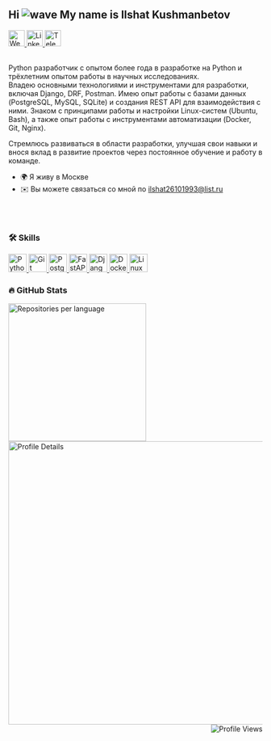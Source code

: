 Hi <img src="https://user-images.githubusercontent.com/18350557/176309783-0785949b-9127-417c-8b55-ab5a4333674e.gif" alt="wave"> My name is Ilshat Kushmanbetov
---

<div>
    <a href="https://ilshat2.github.io/" target="_blank" rel="noreferrer">
        <img src="https://img.icons8.com/ios/452/worldwide-location.png" alt="Website" width="32" height="32">
    </a>
    <a href="https://www.linkedin.com/in/ilshat2/" target="_blank" rel="noreferrer">
        <picture>
            <source media="(prefers-color-scheme: dark)" srcset="https://raw.githubusercontent.com/danielcranney/readme-generator/main/public/icons/socials/linkedin-dark.svg" />
            <source media="(prefers-color-scheme: light)" srcset="https://raw.githubusercontent.com/danielcranney/readme-generator/main/public/icons/socials/linkedin.svg" />
            <img src="https://raw.githubusercontent.com/danielcranney/readme-generator/main/public/icons/socials/linkedin.svg" alt="LinkedIn" width="32" height="32">
        </picture>
    </a>
    <a href="https://t.me/spasibo24" target="_blank">
        <img src="https://upload.wikimedia.org/wikipedia/commons/8/82/Telegram_logo.svg" alt="Telegram" width="32" height="32">
    </a>
    <br><br>
</div>

<div>
    <p>
        Python разработчик с опытом более года в разработке на Python и трёхлетним опытом работы в научных исследованиях.<br>
        Владею основными технологиями и инструментами для разработки, включая Django, DRF, Postman.
        Имею опыт работы с базами данных (PostgreSQL, MySQL, SQLite) и создания REST API для взаимодействия с ними.
        Знаком с принципами работы и настройки Linux-систем (Ubuntu, Bash), а также опыт работы с инструментами автоматизации (Docker, Git, Nginx).
    </p>
    <p>
        Стремлюсь развиваться в области разработки, улучшая свои навыки и внося вклад в развитие проектов через постоянное обучение и работу в команде.
    </p>
    <ul>
        <li>🌍 Я живу в Москве</li>
        <li>✉️ Вы можете связаться со мной по <a href="mailto:ilshat26101993@list.ru">ilshat26101993@list.ru</a></li>
    </ul>      <br>  &nbsp; 
</div>
    

### :hammer_and_wrench: Skills
<div>
    <p align="left">
        <a href="https://www.python.org/" target="_blank" rel="noreferrer">
            <img src="https://raw.githubusercontent.com/danielcranney/readme-generator/main/public/icons/skills/python-colored.svg" alt="Python" width="36" height="36">
        </a>
        <a href="https://git-scm.com/" target="_blank" rel="noreferrer">
            <img src="https://raw.githubusercontent.com/danielcranney/readme-generator/main/public/icons/skills/git-colored.svg" alt="Git" width="36" height="36">
        </a>
        <a href="https://www.postgresql.org/" target="_blank" rel="noreferrer">
            <img src="https://raw.githubusercontent.com/danielcranney/readme-generator/main/public/icons/skills/postgresql-colored.svg" alt="PostgreSQL" width="36" height="36">
        </a>
        <a href="https://fastapi.tiangolo.com/" target="_blank" rel="noreferrer">
            <img src="https://raw.githubusercontent.com/danielcranney/readme-generator/main/public/icons/skills/fastapi-colored.svg" alt="FastAPI" width="36" height="36">
        </a>
        <a href="https://www.djangoproject.com/" target="_blank" rel="noreferrer">
            <img src="https://raw.githubusercontent.com/danielcranney/readme-generator/main/public/icons/skills/django-colored.svg" alt="Django" width="36" height="36">
        </a>
        <a href="https://www.docker.com/" target="_blank" rel="noreferrer">
            <img src="https://raw.githubusercontent.com/danielcranney/readme-generator/main/public/icons/skills/docker-colored.svg" alt="Docker" width="36" height="36">
        </a>
        <a href="https://www.linux.org" target="_blank" rel="noreferrer">
            <img src="https://raw.githubusercontent.com/danielcranney/readme-generator/main/public/icons/skills/linux-colored.svg" alt="Linux" width="36" height="36">
        </a>
    </p>
</div>


### :fire: GitHub Stats
<div>
    <img src="http://github-profile-summary-cards.vercel.app/api/cards/repos-per-language?username=ilshat2&theme=default" alt="Repositories per language" width="273">
    <img src="http://github-profile-summary-cards.vercel.app/api/cards/profile-details?username=ilshat2&theme=github" alt="Profile Details" width="561">
</div>

<div id="views" align="right">
    <img src="https://komarev.com/ghpvc/?username=ilshat2" alt="Profile Views">
</div>

